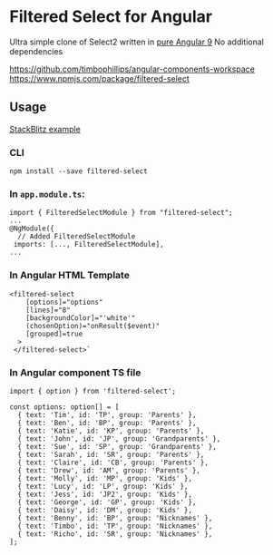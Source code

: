 # Filtered Select for Angular

Ultra simple clone of Select2 written in [pure Angular 9](https://angular.io)
No additional dependencies

https://github.com/timbophillips/angular-components-workspace
https://www.npmjs.com/package/filtered-select

## Usage

[StackBlitz example](https://stackblitz.com/edit/filtered-select-example-usage)

### CLI 
`npm install --save filtered-select`

### In `app.module.ts`:
```
import { FilteredSelectModule } from "filtered-select";
...
@NgModule({
  // Added FilteredSelectModule
 imports: [..., FilteredSelectModule],
...
```

### In Angular HTML Template
```
<filtered-select
    [options]="options"
    [lines]="8"
    [backgroundColor]="'white'"
    (chosenOption)="onResult($event)"
    [grouped]=true
  >
 </filtered-select>`
```

### In Angular component TS file
```
import { option } from 'filtered-select';

const options: option[] = [
  { text: 'Tim', id: 'TP', group: 'Parents' },
  { text: 'Ben', id: 'BP', group: 'Parents' },
  { text: 'Katie', id: 'KP', group: 'Parents' },
  { text: 'John', id: 'JP', group: 'Grandparents' },
  { text: 'Sue', id: 'SP', group: 'Grandparents' },
  { text: 'Sarah', id: 'SR', group: 'Parents' },
  { text: 'Claire', id: 'CB', group: 'Parents' },
  { text: 'Drew', id: 'AM', group: 'Parents' },
  { text: 'Molly', id: 'MP', group: 'Kids' },
  { text: 'Lucy', id: 'LP', group: 'Kids' },
  { text: 'Jess', id: 'JP2', group: 'Kids' },
  { text: 'George', id: 'GP', group: 'Kids' },
  { text: 'Daisy', id: 'DM', group: 'Kids' },
  { text: 'Benny', id: 'BP', group: 'Nicknames' },
  { text: 'Timbo', id: 'TP', group: 'Nicknames' },
  { text: 'Richo', id: 'SR', group: 'Nicknames' },
];
```

